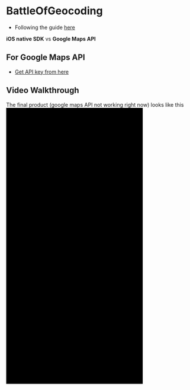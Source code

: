 # BattleOfGeocoding

- Following the guide
  [here](https://medium.com/@enricopiovesan/tutorial-geocoding-with-swift-4-7ef378778377)

**iOS native SDK** vs **Google Maps API**

## For Google Maps API
- [Get API key from
  here](https://developers.google.com/maps/documentation/javascript/get-api-key)


## Video Walkthrough
The final product (google maps API not working right now) looks like this
![Video Walkthrough](videowalkthrough.gif)
